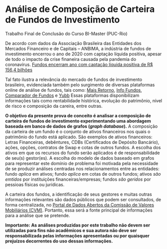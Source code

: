 # Análise de Composição de Carteira de Fundos de Investimento
Trabalho Final de Conclusão do Curso BI-Master (PUC-Rio)

De acordo com dados da Associação Brasileira das Entidades dos Mercados Financeiro e de Capitais – ANBIMA, a indústria de fundos de investimento encerrou o ano de 2020 com captação líquida positiva, apesar de todo o impacto da crise finaneira causada pela pandemia do coronavírus. [Fundos encerram ano com captação líquida positiva de R$ 156,4 bilhões](https://www.anbima.com.br/pt_br/noticias/fundos-encerram-ano-com-captacao-liquida-positiva-de-r-156-4-bilhoes-8A2AB2B67692226E0176F83667DE2D01-00.htm)

Tal fato ilustra a relevância do mercado de fundos de investimento brasileiro, evidenciada também pelo surgimento de diversas plataformas online de análise de fundos, tais como: [Mais Retorno](https://maisretorno.com/), [Info Fundos](https://infofundos.com.br/), [Comparador de Fundos](https://www.comparadordefundos.com.br/) e [Yubb](https://yubb.com.br/)
Essas plataformas disponibilizam informações tais como rentabilidade histórica, evolução do patrimônio, nível de risco e composição da careira, entre outras.

__O objetivo da presente prova de conceito é analisar a composição de carteira de fundos de investimento experimentando uma abordagem baseada em banco de dados de grafos (_graph database_).__ A composição da carteira de um fundo é o conjunto de ativos financeiros nos quais o patrimônio do fundo está aplicado. São exemplos de ativos financeiros: Letras Financeiras, debêntures, CDBs (Certificados de Depósito Bancário), ações, opções, contratos de Swap e cotas de outros fundos. A escolha dos ativos em que os recursos do fundo serão aplicados é de responsabilidade de seu(s) gestor(es). A escolha do modelo de dados baseado em grafos para representar este domínio de problema foi motivada pela necessidade de se produzir análises centradas nos relacionamentos entre as entidades: fundo _aplica_ em ativos; fundo _aplica_ em cotas de outros fundos; ativos _são emtidos_ por instituições financeiras/empresas; fundos _são geridos_ por pessioas físicas ou jurídicas.

A carteira dos fundos, a identificação de seus gestores e muitas outras informações relevantes são dados públicos que podem ser consultados, de forma centralizada, no [Portal de Dados Abertos da Comissão de Valores Mobiliários (CVM)](http://dados.cvm.gov.br/). Portanto, essa será a fonte principal de informações para a análise que se pretende.

__Importante: As análises produzidas por este trabalho não devem ser utilizadas para fins não acadêmicos e sua autora não deve ser responsabilizada pelas informações apresentadas ou por quaisquer prejuízos decorrentes do uso dessas informações.__

